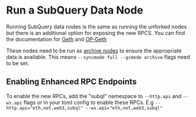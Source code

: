 # Run a SubQuery Data Node

Running SubQuery data nodes is the same as running the unforked nodes but there is an additional option for exposing the new RPCS. You can find the documentation for [Geth](https://geth.ethereum.org/docs/getting-started) and [OP-Geth](https://docs.optimism.io/builders/node-operators/overview)

These nodes need to be run as [archive nodes](https://geth.ethereum.org/docs/fundamentals/sync-modes#archive-nodes) to ensure the appropriate data is available. This means `--syncmode full --gcmode archive` flags need to be set. <!-- The node will throw an error if these are not set, and you should use the unforked versions of these nodes if you don't wish to have these settings. (TODO this error isn't currently thrown) -->

## Enabling Enhanced RPC Endpoints

To enable the new RPCs, add the "subql" namespace to `--http.api` and `--ws.api` flags or in your toml config to enable these RPCs. E.g `--http.api="eth,net,web3,subql" --ws.api="eth,net,web3,subql"`
